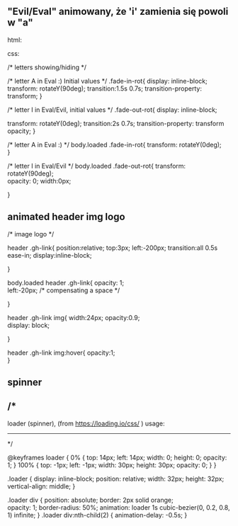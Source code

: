 ## "Evil/Eval" animowany, że 'i' zamienia się powoli w "a"

html:
<!-- Ev<span class = 'fade-out-rot'>i</span><span class = 'fade-in-rot'>a</span>l -->
css:

/* letters showing/hiding */

/* letter A in Eval :) Initial values */
.fade-in-rot{
  display: inline-block;
  transform: rotateY(90deg); 
  transition:1.5s 0.7s; 
  transition-property: transform;
}

/* letter I in Eval/Evil, initial values */
.fade-out-rot{
  display: inline-block;
  
  transform: rotateY(0deg); 
  transition:2s 0.7s; 
  transition-property: transform opacity;
}


/* letter A in Eval :) */
body.loaded .fade-in-rot{
  transform: rotateY(0deg);  
}

/* letter I in Eval/Evil */
body.loaded .fade-out-rot{
  transform: rotateY(90deg);   
  opacity: 0;
  width:0px;
  
}
## animated header img logo

/* image logo */

header .gh-link{
  position:relative;
  top:3px;
  left:-200px;
  transition:all 0.5s ease-in;
  display:inline-block;
  
}

body.loaded header .gh-link{
  opacity: 1;  
  left:-20px; /* compensating a space */
 
}

header .gh-link img{
  width:24px;
  opacity:0.9;  
  display: block;
  
}

header .gh-link img:hover{
  opacity:1;  
}
## spinner
 
/*
-------------------------------------------------------------------------------
loader (spinner), (from https://loading.io/css/ )
usage:
<div class="loader"><div></div><div></div></div> 

-------------------------------------------------------------------------------
*/

@keyframes loader {
  0% {
    top: 14px;
    left: 14px; 
    width: 0;
    height: 0;
    opacity: 1;
  }
  100% {
    top: -1px;
    left: -1px;
    width: 30px;
    height: 30px;
    opacity: 0;
  }
}

.loader {
  display: inline-block;
  position: relative;
  width: 32px;
  height: 32px;
  vertical-align: middle;
}

.loader div {
  position: absolute;
  border: 2px solid orange;  
  opacity: 1;
  border-radius: 50%;
  animation: loader 1s cubic-bezier(0, 0.2, 0.8, 1) infinite; 
}
.loader div:nth-child(2) {
  animation-delay: -0.5s;
}


